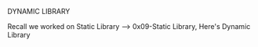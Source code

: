 DYNAMIC LIBRARY

Recall we worked on Static Library --> 0x09-Static Library, Here's Dynamic Library
